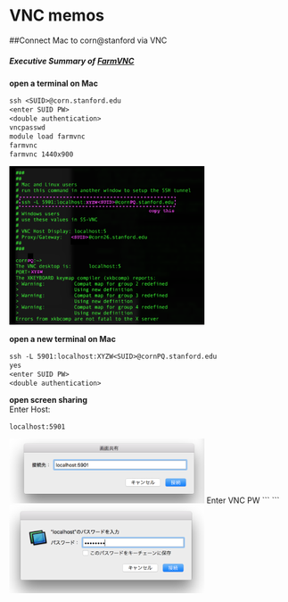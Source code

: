 # VNC memos

##Connect Mac to corn@stanford via VNC


##### Executive Summary of [FarmVNC](https://web.stanford.edu/group/farmshare/cgi-bin/wiki/index.php/FarmVNC)

**open a terminal on Mac** 
```
ssh <SUID>@corn.stanford.edu
<enter SUID PW>
<double authentication>
vncpasswd
module load farmvnc
farmvnc
farmvnc 1440x900
```

<img src="https://github.com/kyeokabe/VNC-memos/blob/master/pics/farmVNC.png" width="350">

**open a new terminal on Mac**

```
ssh -L 5901:localhost:XYZW<SUID>@cornPQ.stanford.edu
yes
<enter SUID PW>
<double authentication>
```
**open screen sharing**  
Enter Host:
```
localhost:5901
```
<img src="https://github.com/kyeokabe/VNC-memos/blob/master/pics/ScreenSharing1.png" width="350">  
Enter VNC PW
```
<enter VNC PW>
```
<img src="https://github.com/kyeokabe/VNC-memos/blob/master/pics/ScreenSharing2.png" width="350">
